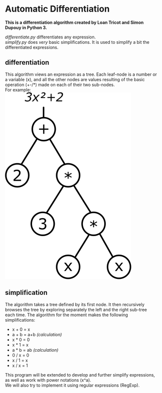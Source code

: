 Automatic Differentiation
=========================

**This is a differentiation algorithm created by Loan Tricot and Simon Dupouy in Python 3.**

*differentiate.py* differentiates any expression.  
*simplify.py* does *very* basic simplifications. It is used to simplify a bit the differentiated expressions.

differentiation
---------------
This algorithm views an expression as a tree. Each leaf-node is a number or a variable (x), and all the
other nodes are values resulting of the basic operation (+-/\*) made on each of their two sub-nodes.  
For example:  
![treeExample](https://github.com/ltricot/automatic-differentiation/blob/master/tree.png)

simplification
--------------
The algorithm takes a tree defined by its first node. It then recursively browses the tree by exploring
separately the left and the right sub-tree each time.
The algorithm for the moment makes the following simplifications:
- x + 0 = x
- a + b = a+b *(calculation)*
- x \* 0 = 0
- x \* 1 = x
- a \* b = ab *(calculation)*
- 0 / x = 0
- x / 1 = x
- x / x = 1

This program will be extended to develop and further simplify expressions, as well as work with power
notations (x^a).  
We will also try to implement it using regular expressions (RegExp).

